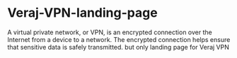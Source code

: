 # Veraj-VPN-landing-page
A virtual private network, or VPN, is an encrypted connection over the Internet from a device to a network. The encrypted connection helps ensure that sensitive data is safely transmitted.  but only landing page for Veraj VPN 
